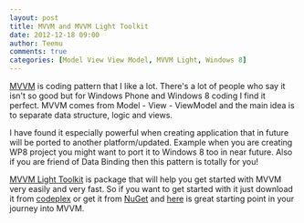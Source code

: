 ```yaml
---
layout: post
title: MVVM and MVVM Light Toolkit
date: 2012-12-18 09:00
author: Teemu
comments: true
categories: [Model View View Model, MVVM Light, Windows 8]
---
```

<a href="http://en.wikipedia.org/wiki/Model_View_ViewModel">MVVM</a> is coding pattern that I like a lot. There's a lot of people who say it isn't so good but for Windows Phone and Windows 8 coding I find it perfect. MVVM comes from Model - View - ViewModel and the main idea is to separate data structure, logic and views.

I have found it especially powerful when creating application that in future will be ported to another platform/updated. Example when you are creating WP8 project you might want to port it to Windows 8 too in near future. Also if you are friend of Data Binding then this pattern is totally for you!

<a href="http://mvvmlight.codeplex.com/">MVVM Light Toolkit</a> is package that will help you get started with MVVM very easily and very fast. So if you want to get started with it just download it from <a href="http://mvvmlight.codeplex.com/">codeplex</a> or get it from <a href="http://nuget.org/packages/MvvmLight">NuGet</a> and <a href="http://jesseliberty.com/2011/01/04/wpfs-mvvm-light-toolkit-soup-to-nuts-part-i/">here</a> is great starting point in your journey into MVVM.
